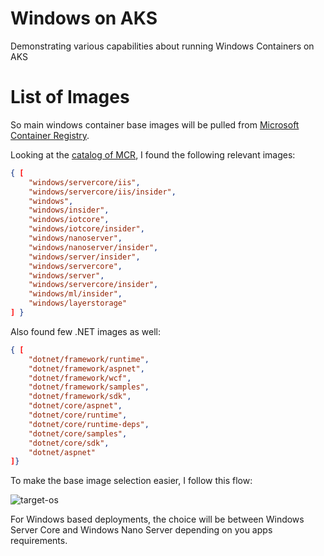 # Windows on AKS
Demonstrating various capabilities about running Windows Containers on AKS

# List of Images

So main windows container base images will be pulled from [Microsoft Container Registry](https://github.com/microsoft/containerregistry).

Looking at the [catalog of MCR](https://mcr.microsoft.com/v2/_catalog), I found the following relevant images:

```json
{ [
    "windows/servercore/iis",
    "windows/servercore/iis/insider",
    "windows",
    "windows/insider",
    "windows/iotcore",
    "windows/iotcore/insider",
    "windows/nanoserver",
    "windows/nanoserver/insider",
    "windows/server/insider",
    "windows/servercore",
    "windows/server",
    "windows/servercore/insider",
    "windows/ml/insider",
    "windows/layerstorage"
] }
```

Also found few .NET images as well:

```json
{ [
    "dotnet/framework/runtime",
    "dotnet/framework/aspnet",
    "dotnet/framework/wcf",
    "dotnet/framework/samples",
    "dotnet/framework/sdk",
    "dotnet/core/aspnet",
    "dotnet/core/runtime",
    "dotnet/core/runtime-deps",
    "dotnet/core/samples",
    "dotnet/core/sdk",
    "dotnet/aspnet"
]}
```

To make the base image selection easier, I follow this flow:

![target-os](target-os.png)

For Windows based deployments, the choice will be between Windows Server Core and Windows Nano Server depending on you apps requirements.